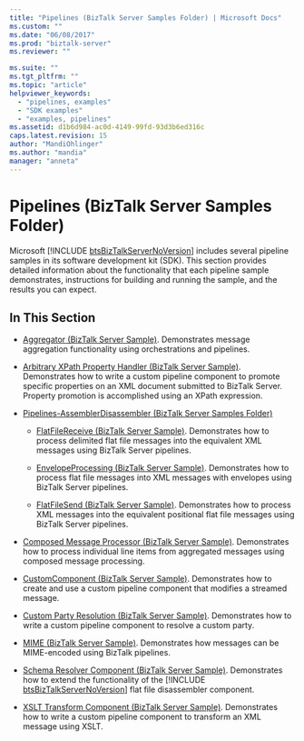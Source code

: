 ```yaml
---
title: "Pipelines (BizTalk Server Samples Folder) | Microsoft Docs"
ms.custom: ""
ms.date: "06/08/2017"
ms.prod: "biztalk-server"
ms.reviewer: ""

ms.suite: ""
ms.tgt_pltfrm: ""
ms.topic: "article"
helpviewer_keywords: 
  - "pipelines, examples"
  - "SDK examples"
  - "examples, pipelines"
ms.assetid: d1b6d984-ac0d-4149-99fd-93d3b6ed316c
caps.latest.revision: 15
author: "MandiOhlinger"
ms.author: "mandia"
manager: "anneta"
---
```

# Pipelines (BizTalk Server Samples Folder)
Microsoft [!INCLUDE [btsBizTalkServerNoVersion](../includes/btsbiztalkservernoversion-md.md)] includes several pipeline samples in its software development kit (SDK). This section provides detailed information about the functionality that each pipeline sample demonstrates, instructions for building and running the sample, and the results you can expect.  

## In This Section  

- [Aggregator (BizTalk Server Sample)](../core/aggregator-biztalk-server-sample.md). Demonstrates message aggregation functionality using orchestrations and pipelines.  

- [Arbitrary XPath Property Handler (BizTalk Server Sample)](../core/arbitrary-xpath-property-handler-biztalk-server-sample.md). Demonstrates how to write a custom pipeline component to promote specific properties on an XML document submitted to BizTalk Server. Property promotion is accomplished using an XPath expression.  

- [Pipelines-AssemblerDisassembler (BizTalk Server Samples Folder)](../core/pipelines-assemblerdisassembler-biztalk-server-samples-folder.md)  

  -   [FlatFileReceive (BizTalk Server Sample)](../core/flatfilereceive-biztalk-server-sample.md). Demonstrates how to process delimited flat file messages into the equivalent XML messages using BizTalk Server pipelines.  

  -   [EnvelopeProcessing (BizTalk Server Sample)](../core/envelopeprocessing-biztalk-server-sample.md). Demonstrates how to process flat file messages into XML messages with envelopes using BizTalk Server pipelines.  

  -   [FlatFileSend (BizTalk Server Sample)](../core/flatfilesend-biztalk-server-sample.md). Demonstrates how to process XML messages into the equivalent positional flat file messages using BizTalk Server pipelines.  

- [Composed Message Processor (BizTalk Server Sample)](../core/composed-message-processor-biztalk-server-sample.md). Demonstrates how to process individual line items from aggregated messages using composed message processing.  

- [CustomComponent (BizTalk Server Sample)](../core/customcomponent-biztalk-server-sample.md). Demonstrates how to create and use a custom pipeline component that modifies a streamed message.  

- [Custom Party Resolution (BizTalk Server Sample)](../core/custom-party-resolution-biztalk-server-sample.md). Demonstrates how to write a custom pipeline component to resolve a custom party.  

- [MIME (BizTalk Server Sample)](../core/mime-biztalk-server-sample.md). Demonstrates how messages can be MIME-encoded using BizTalk pipelines.  

- [Schema Resolver Component (BizTalk Server Sample)](../core/schema-resolver-component-biztalk-server-sample.md). Demonstrates how to extend the functionality of the [!INCLUDE [btsBizTalkServerNoVersion](../includes/btsbiztalkservernoversion-md.md)] flat file disassembler component.  

- [XSLT Transform Component (BizTalk Server Sample)](../core/xslt-transform-component-biztalk-server-sample.md). Demonstrates how to write a custom pipeline component to transform an XML message using XSLT.
